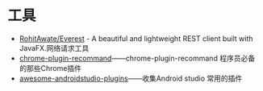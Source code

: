 # 工具
 * [RohitAwate/Everest](https://github.com/RohitAwate/Everest) - A beautiful and lightweight REST client built with JavaFX.网络请求工具
 * [chrome-plugin-recommand](https://github.com/jiang111/chrome-plugin-recommand)——chrome-plugin-recommand 程序员必备的那些Chrome插件
 * [awesome-androidstudio-plugins](https://github.com/jiang111/awesome-androidstudio-plugins)——收集Android studio 常用的插件
